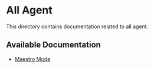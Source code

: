 # All Agent

This directory contains documentation related to all agent.

## Available Documentation

- [Maestro Mode](./Maestro-mode.md)

